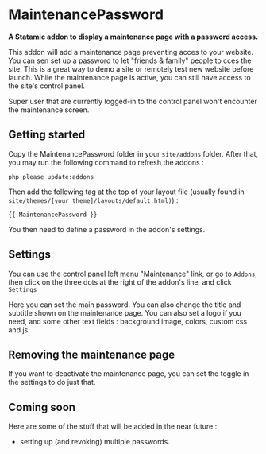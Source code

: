 # MaintenancePassword

**A Statamic addon to display a maintenance page with a password access.**


This addon will add a maintenance page preventing acces to your website. You can sen set up a password to let "friends & family" people to cces the site. This is a great way to demo a site or remotely test new website before launch. While the maintenance page is active, you can still have access to the site's control panel.

Super user that are currently logged-in to the control panel won't encounter the maintenance screen.

## Getting started

Copy the MaintenancePassword folder in your `site/addons` folder. After that, you may run the following command to refresh the addons :
```
php please update:addons
```

Then add the following tag at the top of your layout file (usually found in `site/themes/[your theme]/layouts/default.html)`) : 

```
{{ MaintenancePassword }}
```

You then need to define a password in the addon's settings.


## Settings

You can use the control panel left menu "Maintenance" link, or go to `Addons`, then click on the three dots at the right of the addon's line, and click `Settings`

Here you can set the main password.
You can also change the title and subtitle shown on the maintenance page. You can also set a logo if you need, and some other text fields : background image, colors, custom css and js.


## Removing the maintenance page

If you want to deactivate the maintenance page, you can set the toggle in the settings to do just that.

## Coming soon

Here are some of the stuff that will be added in the near future :

 - setting up (and revoking) multiple passwords.

